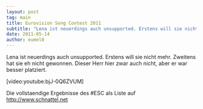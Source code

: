 ```yaml
---
layout: post
tag: main
title: Eurovision Song Contest 2011
subtitle: "Lena ist neuerdings auch unsupported. Erstens will sie nicht mehr. Zweitens hat sie eh nicht gewonnen. Dieser Herr hier zwar auch nicht, aber er war besser platziert. Die vollstaendige Ergebnisse des #ESC als Liste auf http://www.schnattel.net"
date: 2011-05-14
author: eumel8
---
```


Lena ist neuerdings auch unsupported. Erstens will sie nicht mehr. Zweitens hat sie eh nicht gewonnen. Dieser Herr hier zwar auch nicht, aber er war besser platziert. 


[video:youtube:bjJ-0Q6ZVUM]

Die vollstaendige Ergebnisse des #ESC als Liste auf http://www.schnattel.net
